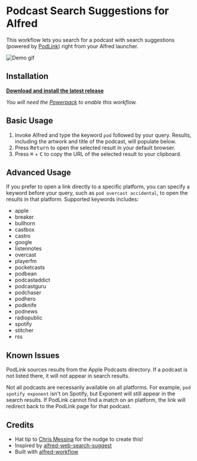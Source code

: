 # Podcast Search Suggestions for Alfred
This workflow lets you search for a podcast with search suggestions (powered by [PodLink](https://pod.link/)) right from your Alfred launcher. 

![Demo gif](demo-640.gif)

## Installation
**<a download href="https://github.com/ResonantConcepts/alfred-podcast/releases/latest/download/podlink-alfred.alfredworkflow">Download and install the latest release</a>** 

_You will need the [Powerpack](https://www.alfredapp.com/powerpack/) to enable this workflow._

## Basic Usage
1. Invoke Alfred and type the keyword `pod` followed by your query. Results, including the artwork and title of the podcast, will populate below.
2. Press <kbd>Return</kbd> to open the selected result in your default browser.
3. Press <kbd>⌘</kbd> + <kbd>C</kbd> to copy the URL of the selected result to your clipboard.

## Advanced Usage
If you prefer to open a link directly to a specific platform, you can specify a keyword before your query, such as `pod overcast accidental`, to open the results in that platform. Supported keywords includes:
- apple
- breaker
- bullhorn
- castbox
- castro
- google
- listennotes
- overcast
- playerfm
- pocketcasts
- podbean
- podcastaddict
- podcastguru
- podchaser
- podhero
- podknife
- podnews
- radiopublic
- spotify
- stitcher
- rss

## Known Issues
PodLink sources results from the Apple Podcasts directory. If a podcast is not listed there, it will not appear in search results.

Not all podcasts are necessarily available on all platforms. For example, `pod spotify exponent` isn't on Spotify, but Exponent will still appear in the search results. If PodLink cannot find a match on an platform, the link will redirect back to the PodLink page for that podcast.

## Credits
- Hat tip to [Chris Messina](https://twitter.com/chrismessina) for the nudge to create this!
- Inspired by [alfred-web-search-suggest](https://github.com/zqzten/alfred-web-search-suggest)
- Built with [alfred-workflow](https://github.com/joetannenbaum/alfred-workflow)
